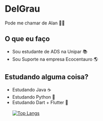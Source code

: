 
# DelGrau
Pode me chamar de Alan 👊😎
         
## O que eu faço

- Sou estudante de ADS na Unipar 📚
- Sou Suporte na empresa Ecocentauro 🌎
  

## Estudando alguma coisa?

- Estudando Java ☕
- Estudando Python 🐍
- Estudando Dart + Flutter 📱
 <br><br>
[![Top Langs](https://github-readme-stats.vercel.app/api/top-langs/?username=DelGrau&theme=radical&layout=compact)](https://github.com/anuraghazra/github-readme-stats)
